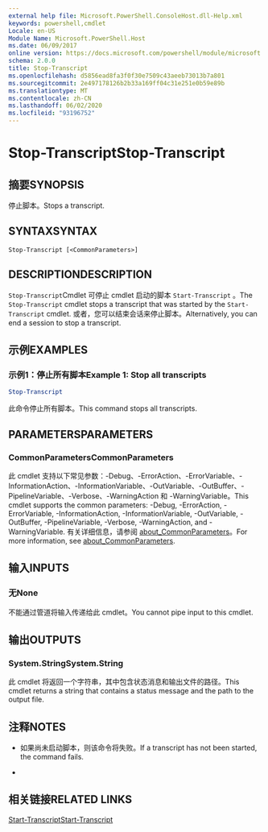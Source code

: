 ```yaml
---
external help file: Microsoft.PowerShell.ConsoleHost.dll-Help.xml
keywords: powershell,cmdlet
Locale: en-US
Module Name: Microsoft.PowerShell.Host
ms.date: 06/09/2017
online version: https://docs.microsoft.com/powershell/module/microsoft.powershell.host/stop-transcript?view=powershell-7&WT.mc_id=ps-gethelp
schema: 2.0.0
title: Stop-Transcript
ms.openlocfilehash: d5856ead8fa3f0f30e7509c43aeeb73013b7a801
ms.sourcegitcommit: 2e497178126b2b33a169ff04c31e251e0b59e89b
ms.translationtype: MT
ms.contentlocale: zh-CN
ms.lasthandoff: 06/02/2020
ms.locfileid: "93196752"
---
```

# <span data-ttu-id="710dd-103">Stop-Transcript</span><span class="sxs-lookup"><span data-stu-id="710dd-103">Stop-Transcript</span></span>

## <span data-ttu-id="710dd-104">摘要</span><span class="sxs-lookup"><span data-stu-id="710dd-104">SYNOPSIS</span></span>
<span data-ttu-id="710dd-105">停止脚本。</span><span class="sxs-lookup"><span data-stu-id="710dd-105">Stops a transcript.</span></span>

## <span data-ttu-id="710dd-106">SYNTAX</span><span class="sxs-lookup"><span data-stu-id="710dd-106">SYNTAX</span></span>

```
Stop-Transcript [<CommonParameters>]
```

## <span data-ttu-id="710dd-107">DESCRIPTION</span><span class="sxs-lookup"><span data-stu-id="710dd-107">DESCRIPTION</span></span>

<span data-ttu-id="710dd-108">`Stop-Transcript`Cmdlet 可停止 cmdlet 启动的脚本 `Start-Transcript` 。</span><span class="sxs-lookup"><span data-stu-id="710dd-108">The `Stop-Transcript` cmdlet stops a transcript that was started by the `Start-Transcript` cmdlet.</span></span>
<span data-ttu-id="710dd-109">或者，您可以结束会话来停止脚本。</span><span class="sxs-lookup"><span data-stu-id="710dd-109">Alternatively, you can end a session to stop a transcript.</span></span>

## <span data-ttu-id="710dd-110">示例</span><span class="sxs-lookup"><span data-stu-id="710dd-110">EXAMPLES</span></span>

### <span data-ttu-id="710dd-111">示例1：停止所有脚本</span><span class="sxs-lookup"><span data-stu-id="710dd-111">Example 1: Stop all transcripts</span></span>

```powershell
Stop-Transcript
```

<span data-ttu-id="710dd-112">此命令停止所有脚本。</span><span class="sxs-lookup"><span data-stu-id="710dd-112">This command stops all transcripts.</span></span>

## <span data-ttu-id="710dd-113">PARAMETERS</span><span class="sxs-lookup"><span data-stu-id="710dd-113">PARAMETERS</span></span>

### <span data-ttu-id="710dd-114">CommonParameters</span><span class="sxs-lookup"><span data-stu-id="710dd-114">CommonParameters</span></span>

<span data-ttu-id="710dd-115">此 cmdlet 支持以下常见参数：-Debug、-ErrorAction、-ErrorVariable、-InformationAction、-InformationVariable、-OutVariable、-OutBuffer、-PipelineVariable、-Verbose、-WarningAction 和 -WarningVariable。</span><span class="sxs-lookup"><span data-stu-id="710dd-115">This cmdlet supports the common parameters: -Debug, -ErrorAction, -ErrorVariable, -InformationAction, -InformationVariable, -OutVariable, -OutBuffer, -PipelineVariable, -Verbose, -WarningAction, and -WarningVariable.</span></span> <span data-ttu-id="710dd-116">有关详细信息，请参阅 [about_CommonParameters](https://go.microsoft.com/fwlink/?LinkID=113216)。</span><span class="sxs-lookup"><span data-stu-id="710dd-116">For more information, see [about_CommonParameters](https://go.microsoft.com/fwlink/?LinkID=113216).</span></span>

## <span data-ttu-id="710dd-117">输入</span><span class="sxs-lookup"><span data-stu-id="710dd-117">INPUTS</span></span>

### <span data-ttu-id="710dd-118">无</span><span class="sxs-lookup"><span data-stu-id="710dd-118">None</span></span>

<span data-ttu-id="710dd-119">不能通过管道将输入传递给此 cmdlet。</span><span class="sxs-lookup"><span data-stu-id="710dd-119">You cannot pipe input to this cmdlet.</span></span>

## <span data-ttu-id="710dd-120">输出</span><span class="sxs-lookup"><span data-stu-id="710dd-120">OUTPUTS</span></span>

### <span data-ttu-id="710dd-121">System.String</span><span class="sxs-lookup"><span data-stu-id="710dd-121">System.String</span></span>

<span data-ttu-id="710dd-122">此 cmdlet 将返回一个字符串，其中包含状态消息和输出文件的路径。</span><span class="sxs-lookup"><span data-stu-id="710dd-122">This cmdlet returns a string that contains a status message and the path to the output file.</span></span>

## <span data-ttu-id="710dd-123">注释</span><span class="sxs-lookup"><span data-stu-id="710dd-123">NOTES</span></span>

* <span data-ttu-id="710dd-124">如果尚未启动脚本，则该命令将失败。</span><span class="sxs-lookup"><span data-stu-id="710dd-124">If a transcript has not been started, the command fails.</span></span>

*

## <span data-ttu-id="710dd-125">相关链接</span><span class="sxs-lookup"><span data-stu-id="710dd-125">RELATED LINKS</span></span>

[<span data-ttu-id="710dd-126">Start-Transcript</span><span class="sxs-lookup"><span data-stu-id="710dd-126">Start-Transcript</span></span>](Start-Transcript.md)
